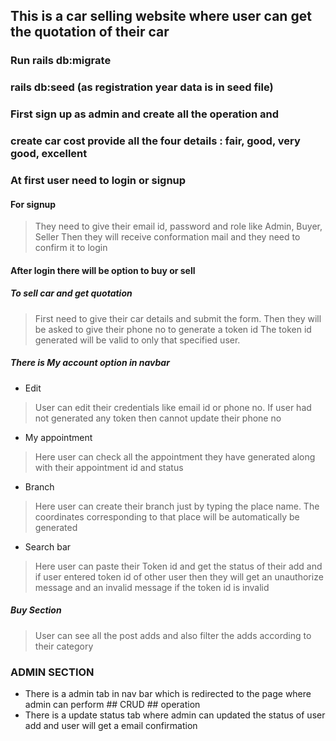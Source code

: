 ## This is a car selling website where user can get the quotation of their car

### Run rails db:migrate
### rails db:seed (as registration year data is in seed file)


### First sign up as admin and create all the operation and 

### create car cost provide all the four details : fair, good, very good, excellent

### At first user need to login or signup 
 #### For signup
  >They need to give their email id, password and role like Admin, Buyer, Seller
  >Then they will receive conformation mail and they need to confirm it to login
#### After login there will be option to buy or sell

##### To sell car and get quotation
>First need to give their car details and submit the form.
>Then they will be asked to give their phone no to generate a token id
>The token id generated will be valid to only that specified user.

##### There is My account option in navbar
  * Edit
  > User can edit their credentials like email id or phone no. If user had not generated any token then cannot update their phone no
  
  * My appointment
  > Here user can check all the appointment they have generated along with their appointment id and status
  * Branch
  > Here user can create their branch just by typing the place name. The coordinates corresponding to that place will be           automatically be generated
  * Search bar
  > Here user can paste their Token id and get the status of their add and if user entered token id of other user then they         will get an unauthorize message and an invalid message if the token id is invalid
  
 ##### Buy Section
 > User can see all the post adds and also filter the adds according to their category
 
 ### ADMIN SECTION
 * There is a admin tab in nav bar which is redirected to the page where admin can perform ## CRUD ## operation
 * There is a update status tab where admin can updated the status of user add and user will get a email confirmation
 
